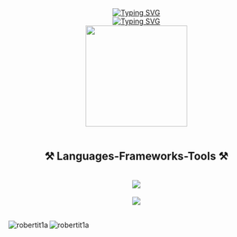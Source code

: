 <div align="center">
  <a href="https://git.io/typing-svg"
    ><img
      src="https://readme-typing-svg.demolab.com?font=Righteous&size=35&color=3399FF&center=true&vCenter=true&width=500&height=70&duration=4000&lines=Hi+There!;My+name+is+Junior;1st+Year;Always+do+your+Best"
      alt="Typing SVG"
  /></a>
</div>

<div align="center">
  <a href="https://git.io/typing-svg"
    ><img
      src="https://readme-typing-svg.demolab.com?font=Righteous&size=30&color=0039A9&center=true&vCenter=true&width=500&height=70&duration=4000&lines=Hello+World;Welcome+to+My+Profile+!;BSIT+|+DLL;and+GOD+will+do+the+rest"
      alt="Typing SVG"
  /></a>
</div>

<div align="center">
  <img height="200" src="https://i.imgur.com/1ZvVkDc.gif"  />
</div>

<br />

<h2 align="center">⚒️ Languages-Frameworks-Tools ⚒️</h2>
<br />

<div align="center">
  <img src="https://skillicons.dev/icons?i=html,css,vscode,github,git" />
</div>
<br />
<div align="center">
  <img src="https://skillicons.dev/icons?i=python,javascript" />
</div>
<br />


<p>
  <img
    align="left"
    src="https://github-readme-stats.vercel.app/api/top-langs?username=robertit1a&show_icons=true&locale=en&layout=compact"
    alt="robertit1a"
  />
</p>

<p>
  <img
    align="left"
    src="https://github-readme-streak-stats.herokuapp.com/?user=robertit1a&"
    alt="robertit1a"
  />
</p>


<!-- - 🔭 I’m currently working on ...
- 🌱 I’m currently learning ...
- 👯 I’m looking to collaborate on ...
- 🤔 I’m looking for help with ...
- 💬 Ask me about ...
- 📫 How to reach me: ...
- 😄 Pronouns: ...
- ⚡ Fun fact: ...
--> 
